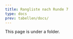 ```yaml
---
title: Rangliste nach Runde 7
type: docs
prev: tabellen/docs/
---
```


This page is under a folder.
